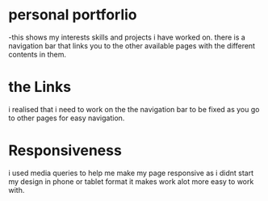 # personal portforlio

-this shows my interests skills and projects i have worked on.
there is a navigation bar that links you to the other available pages with the different contents in them.
# the Links 
i realised that i need to work on the the navigation bar to be fixed as you go to other pages for easy navigation.
# Responsiveness
i used media queries to help me make my page responsive as i didnt start my design in phone or tablet format it makes work alot more easy to work with.